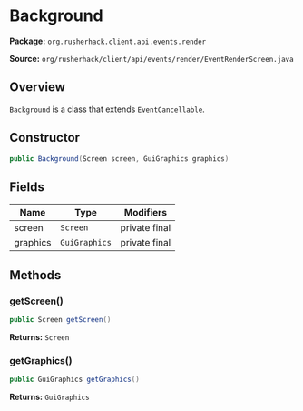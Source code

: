 # Background

**Package:** `org.rusherhack.client.api.events.render`

**Source:** `org/rusherhack/client/api/events/render/EventRenderScreen.java`

## Overview

`Background` is a class that extends `EventCancellable`.

## Constructor

```java
public Background(Screen screen, GuiGraphics graphics)
```

## Fields

| Name | Type | Modifiers |
|------|------|----------|
| screen | `Screen` | private final |
| graphics | `GuiGraphics` | private final |


## Methods

### getScreen()

```java
public Screen getScreen()
```

**Returns:** `Screen`

### getGraphics()

```java
public GuiGraphics getGraphics()
```

**Returns:** `GuiGraphics`

